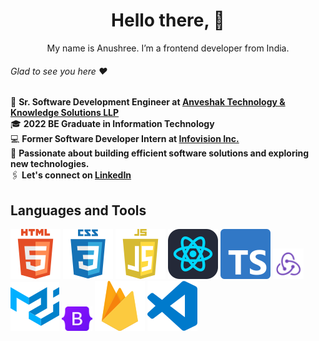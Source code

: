 <div align="center">

# Hello there, 👋

My&nbsp;name is&nbsp;Anushree. I&rsquo;m a&nbsp;frontend developer from India.<br>

</div>

###### Glad to see you here :heart:

🏢 **Sr. Software Development Engineer at <a href="https://www.anveshak.com/">Anveshak Technology & Knowledge Solutions LLP</a>**  
🎓 **2022 BE Graduate in Information Technology**  
💻 **Former Software Developer Intern at <a href="https://www.infovision.com/">Infovision Inc.</a>**     
🌱 **Passionate about building efficient software solutions and exploring new technologies.**      
🖇 **Let's connect on <a href="https://www.linkedin.com/in/anushree-more-dev">LinkedIn</a>**  

## Languages and Tools

[![HTML5](img/html.svg)](https://www.w3.org/html/)
[![CSS3](img/css.svg)](https://www.w3.org/Style/CSS/)
[![JavaScript](img/js.svg)](https://developer.mozilla.org/en-US/docs/Web/JavaScript/)
[![React](img/react.svg)](https://react.dev/)
[![Typescript](img/typescript.svg)](https://www.typescriptlang.org/)
<img src="img/redux.svg" alt="Redux" width="49" />
[![mui](img/mui.svg)](https://mui.com/)
<img src="img/Bootstrap.svg" alt="Redux" width="49" />
[![firebase](img/firebase.svg)](https://firebase.google.com/)
[![Visual Studio Code](img/vscode.svg)](https://code.visualstudio.com/)

